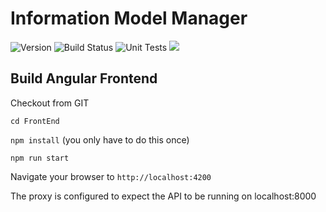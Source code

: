# Information Model Manager
![Version](https://s3.eu-west-2.amazonaws.com/endeavour-codebuild/badges/informationmodel/version.svg)
![Build Status](https://s3.eu-west-2.amazonaws.com/endeavour-codebuild/badges/informationmodel/build.svg)
![Unit Tests](https://s3.eu-west-2.amazonaws.com/endeavour-codebuild/badges/informationmodel/unit-test.svg)
[<img src="https://sonarcloud.io/api/project_badges/measure?project=endeavourhealth-discovery_InformationModel&metric=alert_status">](https://sonarcloud.io/dashboard?id=endeavourhealth-discovery_InformationModel)
## Build Angular Frontend

Checkout from GIT

`cd FrontEnd`

`npm install` (you only have to do this once)

`npm run start`

Navigate your browser to `http://localhost:4200`

The proxy is configured to expect the API to be running on localhost:8000